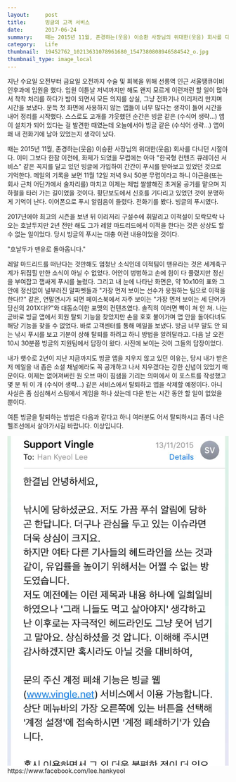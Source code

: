 ```yaml
---
layout:     post
title:      빙글의 고객 서비스
date:       2017-06-24
summary:    때는 2015년 11월, 존경하는(웃음) 이승환 사장님의 위대한(웃음) 회사를 다니던 시절이다. 이미 그보다 한참 이전에, 화제가 되었을 무렵에는 아마 "한국형 컨텐츠 큐레이션 서비스" 같은 꼭지를 달고 있던 빙글에 가입하여 간간이 푸시를 받아보고 있었던 것으로 기억한다. 메일의 기록을 보면 11월 12일 저녁 9시 50분 무렵이라고 하니 야근을(또는 회사 근처 어딘가에서 술자리를) 마치고 이제는 제법 쌀쌀해진 초겨울 공기를 맡으며 지하철을 타러 가는 길이었을 것이다. 횡단보도에서 신호를 기다리고 있었던 것이 분명하게 기억이 난다. 이어폰으로 푸시 알림음이 들렸다. 전화기를 봤다. 빙글의 푸시였다.
category:   Life
thumbnail:  19452762_10213631078961680_1547380808946584542_o.jpg
thumbnail_type: image_local
---
```


지난 수요일 오전부터 금요일 오전까지 수술 및 회복을 위해 선릉역 인근 서울땡큐이비인후과에 입원을 했다.
입원 이튿날 저녁까지만 해도 왠지 모르게 이런저런 할 일이 많아서 착착 처리를 하다가 밤이 되면서 모든 의지를 상실, 그냥 전화기나 이리저리 만지며 시간을 보냈다.
문득 첫 화면에 사용하지 않는 앱들이 너무 많다는 생각이 들어 시간을 내어 정리를 시작했다.
스스로도 고개를 갸웃했던 순간은 빙글 같은 (수식어 생략...) 앱이 설치가 되어 있다는 걸 발견한 때였는데 오늘에서야 빙글 같은 (수식어 생략...) 앱이 왜 내 전화기에 남아 있었는지 생각이 났다.

때는 2015년 11월, 존경하는(웃음) 이승환 사장님의 위대한(웃음) 회사를 다니던 시절이다.
이미 그보다 한참 이전에, 화제가 되었을 무렵에는 아마 "한국형 컨텐츠 큐레이션 서비스" 같은 꼭지를 달고 있던 빙글에 가입하여 간간이 푸시를 받아보고 있었던 것으로 기억한다.
메일의 기록을 보면 11월 12일 저녁 9시 50분 무렵이라고 하니 야근을(또는 회사 근처 어딘가에서 술자리를) 마치고 이제는 제법 쌀쌀해진 초겨울 공기를 맡으며 지하철을 타러 가는 길이었을 것이다.
횡단보도에서 신호를 기다리고 있었던 것이 분명하게 기억이 난다.
이어폰으로 푸시 알림음이 들렸다.
전화기를 봤다.
빙글의 푸시였다.

2017년에야 최고의 시즌을 보낸 뒤 이리저리 구설수에 휘말리고 이적설이 모락모락 나오는 호날두지만 2년 전만 해도 그가 레알 마드리드에서 이적을 한다는 것은 상상도 할 수 없는 일이었다.
당시 빙글의 푸시는 대충 이런 내용이었을 것이다.

"호날두가 맨유로 돌아옵니다."

레알 마드리드를 떠난다는 것만해도 엄청난 소식인데 이적팀이 맨유라는 것은 세계축구계가 뒤집힐 만한 소식이 아닐 수 없었다.
어안이 벙벙하고 손에 힘이 다 풀렸지만 정신을 부여잡고 잽싸게 푸시를 눌렀다.
그리고 내 눈에 나타난 화면은, 약 10x10의 표와 그 안에 정신없이 널부러진 알파벳들과 "가장 먼저 보이는 선수가 응원하는 팀으로 이적을 한다!?" 같은, 연말연시가 되면 페이스북에서 자주 보이는 "가장 먼저 보이는 세 단어가 당신의 201X다!?"와 대동소이한 포맷의 컨텐츠였다.
솔직히 이러면 빡이 쳐 안 쳐.
나는 곧바로 빙글 앱에서 회원 탈퇴 기능을 찾았지만 손을 호호 불어가며 앱 안을 돌아다녀도 해당 기능을 찾을 수 없었다.
바로 고객센터를 통해 메일을 보냈다.
방금 너무 말도 안 되는 낚시 푸시를 보고 기분이 상해 탈퇴를 하려고 하니 방법을 알려달라고.
다음 날 오전 10시 30분쯤 빙글의 지원팀에서 답장이 왔다.
사진에 보이는 것이 그들의 답장이었다.

내가 햇수로 2년이 지난 지금까지도 빙글 앱을 지우지 않고 있던 이유는, 당시 내가 받은 저 메일을 내 좁은 소셜 채널에라도 꼭 공개하고 나서 지우겠다는 강한 신념이 있었기 때문이다.
이제는 없어져버린 원 오브 마이 침샘을 기리는 의미에서 이 포스트를 작성했고 몇 분 뒤 이 개 (수식어 생략...) 같은 서비스에서 탈퇴하고 앱을 삭제할 예정이다.
아니 사실은 좀 심심해서 스팀에서 게임을 하나 샀는데 다운 받는 시간 동안 할 일이 없었을 뿐이다.

여튼 빙글을 탈퇴하는 방법은 다음과 같다고 하니 여러분도 어서 탈퇴하시고 좀더 나은 헬조선에서 살아가시길 바랍니다.
이상입니다.

<p class="center-align">
    <img src="/images/19452762_10213631078961680_1547380808946584542_o.jpg"/>
    <span class="caption">https://www.facebook.com/lee.hankyeol</span>
</p>
